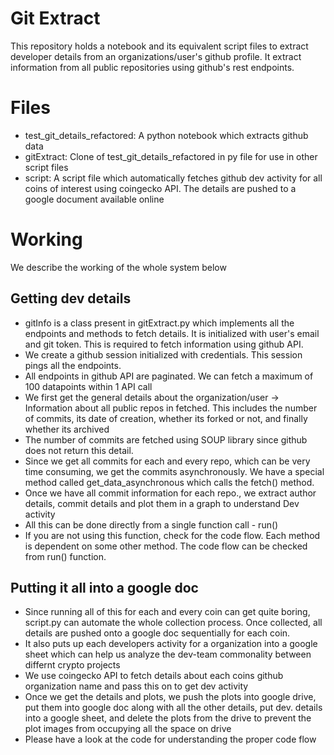 # Git Extract

This repository holds a notebook and its equivalent script files to extract developer details from an organizations/user's github profile. It extract information from all public repositories using github's rest endpoints.

# Files

- test_git_details_refactored: A python notebook which extracts github data
- gitExtract: Clone of test_git_details_refactored in py file for use in other script files
- script: A script file which automatically fetches github dev activity for all coins of interest using coingecko API. The details are pushed to a google document available online

# Working

We describe the working of the whole system below

## Getting dev details 

- gitInfo is a class present in gitExtract.py which implements all the endpoints and methods to fetch details. It is initialized with user's email and git token. This is required to fetch information using github API.
- We create a github session initialized with credentials. This session pings all the endpoints.
- All endpoints in github API are paginated. We can fetch a maximum of 100 datapoints within 1 API call
- We first get the general details about the organization/user -> Information about all public repos in fetched. This includes the number of commits, its date of creation, whether its forked or not, and finally whether its archived
- The number of commits are fetched using SOUP library since github does not return this detail.
- Since we get all commits for each and every repo, which can be very time consuming, we get the commits asynchronously. We have a special method called get_data_asynchronous which calls the fetch() method.
- Once we have all commit information for each repo., we extract author details, commit details and plot them in a graph to understand Dev activity
- All this can be done directly from a single function call - run()
- If you are not using this function, check for the code flow. Each method is dependent on some other method. The code flow can be checked from run() function.

## Putting it all into a google doc

- Since running all of this for each and every coin can get quite boring, script.py can automate the whole collection process. Once collected, all details are pushed onto a google doc sequentially for each coin.
- It also puts up each developers activity for a organization into a google sheet which can help us analyze the dev-team commonality between differnt crypto projects
- We use coingecko API to fetch details about each coins github organization name and pass this on to get dev activity
- Once we get the details and plots, we push the plots into google drive, put them into google doc along with all the other details, put dev. details into a google sheet, and delete the plots from the drive to prevent the plot images from occupying all the space on drive
- Please have a look at the code for understanding the proper code flow
